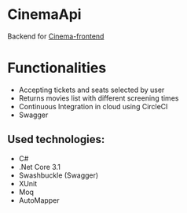 # CinemaApi
Backend for [Cinema-frontend](https://github.com/jaca1119/Cinema)

# Functionalities
- Accepting tickets and seats selected by user
- Returns movies list with different screening times
- Continuous Integration in cloud using CircleCI
- Swagger

## Used technologies:
- C#
- .Net Core 3.1
- Swashbuckle (Swagger)
- XUnit
- Moq
- AutoMapper
